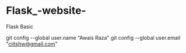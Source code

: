 # Flask_-website-
Flask Basic


git config --global user.name "Awais Raza"
git config --global user.email "ciitshw@gmail.com"
